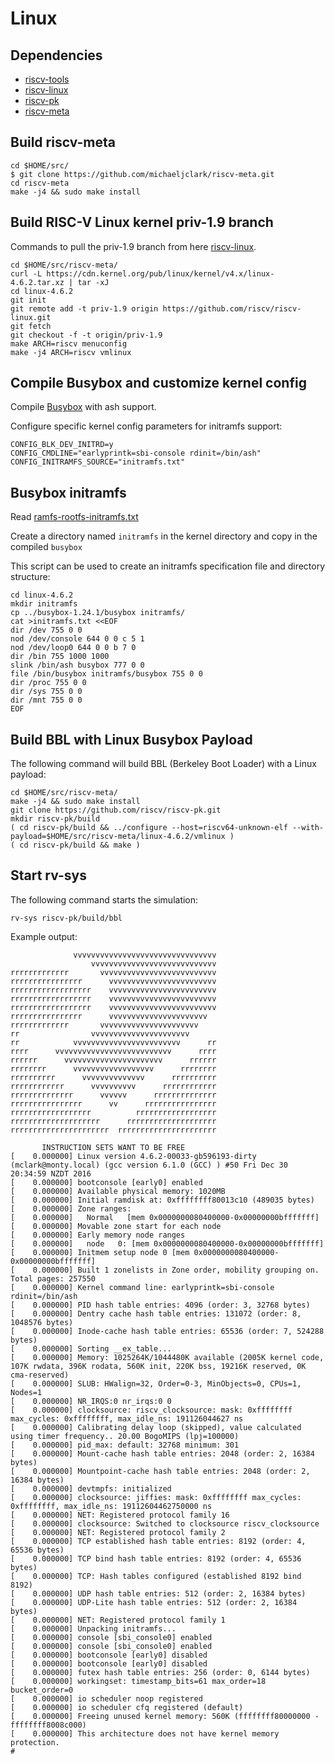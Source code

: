 Linux
==========

## Dependencies

- [riscv-tools](https://github.com/riscv/riscv-tools/)
- [riscv-linux](https://github.com/riscv/riscv-linux/)
- [riscv-pk](https://github.com/riscv/riscv-pk/)
- [riscv-meta](https://github.com/michaeljclark/riscv-meta/)


## Build riscv-meta

```
cd $HOME/src/
$ git clone https://github.com/michaeljclark/riscv-meta.git
cd riscv-meta
make -j4 && sudo make install
```


## Build RISC-V Linux kernel priv-1.9 branch

Commands to pull the priv-1.9 branch from here [riscv-linux](https://github.com/riscv/riscv-linux/).

```
cd $HOME/src/riscv-meta/
curl -L https://cdn.kernel.org/pub/linux/kernel/v4.x/linux-4.6.2.tar.xz | tar -xJ
cd linux-4.6.2
git init
git remote add -t priv-1.9 origin https://github.com/riscv/riscv-linux.git
git fetch
git checkout -f -t origin/priv-1.9
make ARCH=riscv menuconfig
make -j4 ARCH=riscv vmlinux
```


## Compile Busybox and customize kernel config

Compile [Busybox](https://www.busybox.net/) with ash support.

Configure specific kernel config parameters for initramfs support:

```
CONFIG_BLK_DEV_INITRD=y
CONFIG_CMDLINE="earlyprintk=sbi-console rdinit=/bin/ash"
CONFIG_INITRAMFS_SOURCE="initramfs.txt"
```


## Busybox initramfs

Read [ramfs-rootfs-initramfs.txt](https://www.kernel.org/doc/Documentation/filesystems/ramfs-rootfs-initramfs.txt)

Create a directory named `initramfs` in the kernel directory and copy in the compiled `busybox`

This script can be used to create an initramfs specification file and directory structure:

```
cd linux-4.6.2
mkdir initramfs
cp ../busybox-1.24.1/busybox initramfs/
cat >initramfs.txt <<EOF
dir /dev 755 0 0
nod /dev/console 644 0 0 c 5 1
nod /dev/loop0 644 0 0 b 7 0
dir /bin 755 1000 1000
slink /bin/ash busybox 777 0 0
file /bin/busybox initramfs/busybox 755 0 0
dir /proc 755 0 0
dir /sys 755 0 0
dir /mnt 755 0 0
EOF
```


## Build BBL with Linux Busybox Payload

The following command will build BBL (Berkeley Boot Loader) with a Linux payload:

```
cd $HOME/src/riscv-meta/
make -j4 && sudo make install
git clone https://github.com/riscv/riscv-pk.git
mkdir riscv-pk/build
( cd riscv-pk/build && ../configure --host=riscv64-unknown-elf --with-payload=$HOME/src/riscv-meta/linux-4.6.2/vmlinux )
( cd riscv-pk/build && make )
```


## Start rv-sys

The following command starts the simulation:

```
rv-sys riscv-pk/build/bbl
```

Example output:

```
              vvvvvvvvvvvvvvvvvvvvvvvvvvvvvvvv
                  vvvvvvvvvvvvvvvvvvvvvvvvvvvv
rrrrrrrrrrrrr       vvvvvvvvvvvvvvvvvvvvvvvvvv
rrrrrrrrrrrrrrrr      vvvvvvvvvvvvvvvvvvvvvvvv
rrrrrrrrrrrrrrrrrr    vvvvvvvvvvvvvvvvvvvvvvvv
rrrrrrrrrrrrrrrrrr    vvvvvvvvvvvvvvvvvvvvvvvv
rrrrrrrrrrrrrrrrrr    vvvvvvvvvvvvvvvvvvvvvvvv
rrrrrrrrrrrrrrrr      vvvvvvvvvvvvvvvvvvvvvv  
rrrrrrrrrrrrr       vvvvvvvvvvvvvvvvvvvvvv    
rr                vvvvvvvvvvvvvvvvvvvvvv      
rr            vvvvvvvvvvvvvvvvvvvvvvvv      rr
rrrr      vvvvvvvvvvvvvvvvvvvvvvvvvv      rrrr
rrrrrr      vvvvvvvvvvvvvvvvvvvvvv      rrrrrr
rrrrrrrr      vvvvvvvvvvvvvvvvvv      rrrrrrrr
rrrrrrrrrr      vvvvvvvvvvvvvv      rrrrrrrrrr
rrrrrrrrrrrr      vvvvvvvvvv      rrrrrrrrrrrr
rrrrrrrrrrrrrr      vvvvvv      rrrrrrrrrrrrrr
rrrrrrrrrrrrrrrr      vv      rrrrrrrrrrrrrrrr
rrrrrrrrrrrrrrrrrr          rrrrrrrrrrrrrrrrrr
rrrrrrrrrrrrrrrrrrrr      rrrrrrrrrrrrrrrrrrrr
rrrrrrrrrrrrrrrrrrrrrr  rrrrrrrrrrrrrrrrrrrrrr

       INSTRUCTION SETS WANT TO BE FREE
[    0.000000] Linux version 4.6.2-00033-gb596193-dirty (mclark@monty.local) (gcc version 6.1.0 (GCC) ) #50 Fri Dec 30 20:34:59 NZDT 2016
[    0.000000] bootconsole [early0] enabled
[    0.000000] Available physical memory: 1020MB
[    0.000000] Initial ramdisk at: 0xffffffff80013c10 (489035 bytes)
[    0.000000] Zone ranges:
[    0.000000]   Normal   [mem 0x0000000080400000-0x00000000bfffffff]
[    0.000000] Movable zone start for each node
[    0.000000] Early memory node ranges
[    0.000000]   node   0: [mem 0x0000000080400000-0x00000000bfffffff]
[    0.000000] Initmem setup node 0 [mem 0x0000000080400000-0x00000000bfffffff]
[    0.000000] Built 1 zonelists in Zone order, mobility grouping on.  Total pages: 257550
[    0.000000] Kernel command line: earlyprintk=sbi-console rdinit=/bin/ash 
[    0.000000] PID hash table entries: 4096 (order: 3, 32768 bytes)
[    0.000000] Dentry cache hash table entries: 131072 (order: 8, 1048576 bytes)
[    0.000000] Inode-cache hash table entries: 65536 (order: 7, 524288 bytes)
[    0.000000] Sorting __ex_table...
[    0.000000] Memory: 1025264K/1044480K available (2005K kernel code, 107K rwdata, 396K rodata, 560K init, 220K bss, 19216K reserved, 0K cma-reserved)
[    0.000000] SLUB: HWalign=32, Order=0-3, MinObjects=0, CPUs=1, Nodes=1
[    0.000000] NR_IRQS:0 nr_irqs:0 0
[    0.000000] clocksource: riscv_clocksource: mask: 0xffffffff max_cycles: 0xffffffff, max_idle_ns: 191126044627 ns
[    0.000000] Calibrating delay loop (skipped), value calculated using timer frequency.. 20.00 BogoMIPS (lpj=100000)
[    0.000000] pid_max: default: 32768 minimum: 301
[    0.000000] Mount-cache hash table entries: 2048 (order: 2, 16384 bytes)
[    0.000000] Mountpoint-cache hash table entries: 2048 (order: 2, 16384 bytes)
[    0.000000] devtmpfs: initialized
[    0.000000] clocksource: jiffies: mask: 0xffffffff max_cycles: 0xffffffff, max_idle_ns: 19112604462750000 ns
[    0.000000] NET: Registered protocol family 16
[    0.000000] clocksource: Switched to clocksource riscv_clocksource
[    0.000000] NET: Registered protocol family 2
[    0.000000] TCP established hash table entries: 8192 (order: 4, 65536 bytes)
[    0.000000] TCP bind hash table entries: 8192 (order: 4, 65536 bytes)
[    0.000000] TCP: Hash tables configured (established 8192 bind 8192)
[    0.000000] UDP hash table entries: 512 (order: 2, 16384 bytes)
[    0.000000] UDP-Lite hash table entries: 512 (order: 2, 16384 bytes)
[    0.000000] NET: Registered protocol family 1
[    0.000000] Unpacking initramfs...
[    0.000000] console [sbi_console0] enabled
[    0.000000] console [sbi_console0] enabled
[    0.000000] bootconsole [early0] disabled
[    0.000000] bootconsole [early0] disabled
[    0.000000] futex hash table entries: 256 (order: 0, 6144 bytes)
[    0.000000] workingset: timestamp_bits=61 max_order=18 bucket_order=0
[    0.000000] io scheduler noop registered
[    0.000000] io scheduler cfq registered (default)
[    0.000000] Freeing unused kernel memory: 560K (ffffffff80000000 - ffffffff8008c000)
[    0.000000] This architecture does not have kernel memory protection.
#
```